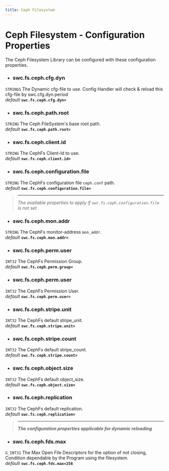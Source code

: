 ```yaml
---
title: Ceph Filesystem
---
```




# Ceph Filesystem - Configuration Properties
The Ceph Filesystem Library can be configured with these configuration properties.

* ### swc.fs.ceph.cfg.dyn
```STRINGS```
The Dynamic cfg-file to use. Config Handler will check & reload this cfg-file by swc.cfg.dyn.period \
_default_ **```swc.fs.ceph.cfg.dyn=```**

* ### swc.fs.ceph.path.root
```STRING```
The Ceph FileSystem's base root path. \
_default_ **```swc.fs.ceph.path.root=```**

* ### swc.fs.ceph.client.id
```STRING```
The CephFs Client-Id to use. \
_default_ **```swc.fs.ceph.client.id=```**

* ### swc.fs.ceph.configuration.file
```STRING```
The CephFs configuration file ```ceph.conf``` path. \
_default_ **```swc.fs.ceph.configuration.file=```**


  > ***
  > _The available properties to apply if ```swc.fs.ceph.configuration.file``` is not set_

* ### swc.fs.ceph.mon.addr
```STRING```
The CephFs monitor-address ```mon_addr```. \
_default_ **```swc.fs.ceph.mon.addr=```**


* ### swc.fs.ceph.perm.user
```INT32```
The CephFs Permission Group. \
_default_ **```swc.fs.ceph.perm.group=```**

* ### swc.fs.ceph.perm.user
```INT32```
The CephFs Permission User. \
_default_ **```swc.fs.ceph.perm.user=```**


* ### swc.fs.ceph.stripe.unit
```INT32```
The CephFs default stripe_unit. \
_default_ **```swc.fs.ceph.stripe.unit=```**

* ### swc.fs.ceph.stripe.count
```INT32```
The CephFs default stripe_count. \
_default_ **```swc.fs.ceph.stripe.count=```**

* ### swc.fs.ceph.object.size
```INT32```
The CephFs default object_size. \
_default_ **```swc.fs.ceph.object.size=```**

* ### swc.fs.ceph.replication
```INT32```
The CephFs default replication. \
_default_ **```swc.fs.ceph.replication=```**


 > ***
 > **_The configuration properties applicable for dynamic reloading_**

* ### swc.fs.ceph.fds.max
```G_INT32```
The Max Open File Descriptors for the option of not closing, Condition dependable by the Program using the filesystem. \
_default_ **```swc.fs.ceph.fds.max=256```**

